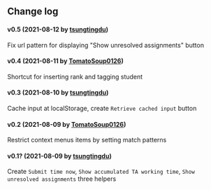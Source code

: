 ## Change log

#### v0.5 (2021-08-12 by [tsungtingdu](https://github.com/tsungtingdu))

Fix url pattern for displaying "Show unresolved assignments" button

#### v0.4 (2021-08-11 by [TomatoSoup0126](https://github.com/TomatoSoup0126))

Shortcut for inserting rank and tagging student

#### v0.3 (2021-08-10 by [tsungtingdu](https://github.com/tsungtingdu))

Cache input at localStorage, create `Retrieve cached input` button

#### v0.2 (2021-08-09 by [TomatoSoup0126](https://github.com/TomatoSoup0126))

Restrict context menus items by setting match patterns

#### v0.1? (2021-08-09 by [tsungtingdu](https://github.com/tsungtingdu))

Create `Submit time now`, `Show accumulated TA working time`, `Show unresolved assignments` three helpers
